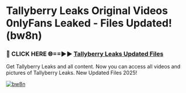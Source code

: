 # Tallyberry Leaks Original Videos 0nlyFans Leaked - Files Updated! (bw8n)

<h3>🔴 CLICK HERE 🌐==►► <a href="https://tinyurl.com/ehrbuxhb" rel="nofollow">Tallyberry Leaks Updated Files</a></h3>

Get Tallyberry Leaks and all content. Now you can access all videos and pictures of Tallyberry Leaks. New Updated Files 2025!

[![bw8n](https://i.imgur.com/lVYEuWS.gif)](https://tinyurl.com/ehrbuxhb)
